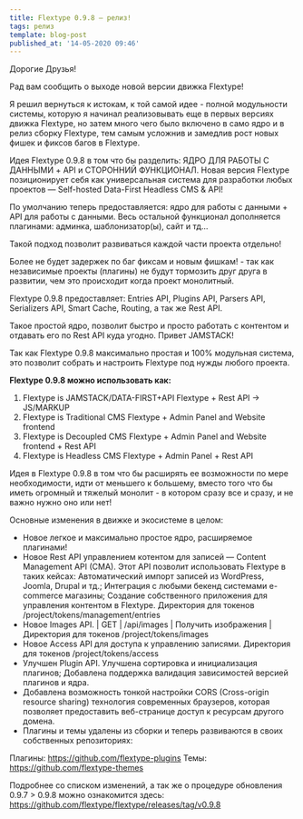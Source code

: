 ```yaml
---
title: Flextype 0.9.8 — релиз!
tags: релиз
template: blog-post
published_at: '14-05-2020 09:46'
---
```


Дорогие Друзья!


Рад вам сообщить о выходе новой версии движка Flextype!

Я решил вернуться к истокам, к той самой идее - полной модульности системы, которую я начинал реализовывать еще в первых версиях движка Flextype, но затем много чего было включено в само ядро и в релиз сборку Flextype, тем самым усложнив и замедлив рост новых фишек и фиксов багов в Flextype.

Идея Flextype 0.9.8 в том что бы разделить: ЯДРО ДЛЯ РАБОТЫ С ДАННЫМИ + API и СТОРОННИЙ ФУНКЦИОНАЛ.
Новая версия Flextype позиционирует себя как универсальная система для разработки любых проектов — Self-hosted Data-First Headless CMS & API!

По умолчанию теперь предоставляется: ядро для работы с данными + API для работы с данными. Весь остальной функционал дополняется плагинами: админка, шаблонизатор(ы), сайт и тд...

Такой подход позволит развиваться каждой части проекта отдельно!

Более не будет задержек по баг фиксам и новым фишкам! - так как независимые проекты (плагины) не будут тормозить друг друга в развитии, чем это происходит когда проект монолитный.

Flextype 0.9.8 предоставляет: Entries API, Plugins API, Parsers API, Serializers API, Smart Cache, Routing, а так же Rest API.

Такое простой ядро, позволит быстро и просто работать с контентом и отдавать его по Rest API куда угодно. Привет JAMSTACK!

Так как Flextype 0.9.8 максимально простая и 100% модульная система, это позволит собрать и настроить Flextype под нужды любого проекта.

**Flextype 0.9.8 можно использовать как:**
1. Flextype is JAMSTACK/DATA-FIRST+API
Flextype + Rest API -> JS/MARKUP
2. Flextype is Traditional CMS
Flextype + Admin Panel and Website frontend
3. Flextype is Decoupled CMS
Flextype + Admin Panel and Website frontend + Rest API
4. Flextype is Headless CMS
Flextype + Admin Panel + Rest API

Идея в Flextype 0.9.8 в том что бы расширять ее возможности по мере необходимости, идти от меньшего к большему, вместо того что бы иметь огромный и тяжелый монолит - в котором сразу все и сразу, и не важно нужно оно или нет!

Основные изменения в движке и экосистеме в целом:
- Новое легкое и максимально простое ядро, расширяемое плагинами!
- Новое Rest API управлением котентом для записей — Content Management API (CMA). Этот API позволит использовать Flextype в таких кейсах: Автоматический импорт записей из WordPress, Joomla, Drupal и тд.; Интеграция с любыми бекенд системами e-commerce магазины; Создание собственного приложения для управления контентом в Flextype.
Директория для токенов /project/tokens/management/entries
- Новое Images API.
| GET | /api/images | Получить изображения |
Директория для токенов /project/tokens/images
- Новое Access API для доступа к управлению записями.
Директория для токенов /project/tokens/access
- Улучшен Plugin API. Улучшена сортировка и инициализация плагинов; Добавлена поддержка валидация зависимостей версией плагинов и ядра.
- Добавлена возможность тонкой настройки CORS (Cross-origin resource sharing) технология современных браузеров, которая позволяет предоставить веб-странице доступ к ресурсам другого домена.
- Плагины и темы удалены из сборки и теперь развиваются в своих собственных репозиториях:

Плагины: https://github.com/flextype-plugins
Темы: https://github.com/flextype-themes


Подробнее со списком изменений, а так же о процедуре обновления 0.9.7 > 0.9.8 можно ознакомится здесь: https://github.com/flextype/flextype/releases/tag/v0.9.8

